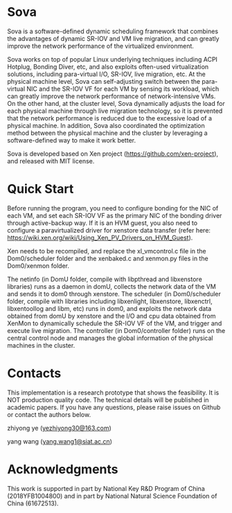 # Sova
Sova is a software-defined dynamic scheduling framework that combines the advantages of dynamic SR-IOV and VM live migration, and can greatly improve the network performance of the virtualized environment.

Sova works on top of popular Linux underlying techniques including ACPI Hotplug, Bonding Diver, etc, and also exploits often-used virtualization solutions, including para-virtual I/O, SR-IOV, live migration, etc. At the physical machine level, Sova can self-adjusting switch between the para-virtual NIC and the SR-IOV VF for each VM by sensing its workload, which can greatly improve the network performance of network-intensive VMs. On the other hand, at the cluster level, Sova dynamically adjusts the load for each physical machine through live migration technology, so it is prevented that the network performance is reduced due to the excessive load of a physical machine. In addition, Sova also coordinated the optimization method between the physical machine and the cluster by leveraging a software-defined way to make it work better.

Sova is developed based on Xen project (https://github.com/xen-project), and released with MIT license.

# Quick Start
Before running the program, you need to configure bonding for the NIC of each VM, and set each SR-IOV VF as the primary NIC of the bonding driver through active-backup way. If it is an HVM guest, you also need to configure a paravirtualized driver for xenstore data transfer (refer here: https://wiki.xen.org/wiki/Using_Xen_PV_Drivers_on_HVM_Guest). 

Xen needs to be recompiled, and replace the xl_vmcontrol.c file in the Dom0/scheduler folder and the xenbaked.c and xenmon.py files in the Dom0/xenmon folder.

The netinfo (in DomU folder, compile with libpthread and libxenstore libraries) runs as a daemon in domU, collects the network data of the VM and sends it to dom0 through xenstore. The scheduler (in Dom0/scheduler folder, compile with libraries including libxenlight, libxenstore, libxenctrl, libxentoollog and libm, etc) runs in dom0, and exploits the network data obtained from domU by xenstore and the I/O and cpu data obtained from XenMon to dynamically schedule the SR-IOV VF of the VM, and trigger and execute live migration. The controller (in Dom0/controller folder) runs on the central control node and manages the global information of the physical machines in the cluster.

# Contacts
This implementation is a research prototype that shows the feasibility. It is NOT production quality code. The technical details will be published in academic papers. If you have any questions, please raise issues on Github or contact the authors below.

zhiyong ye (yezhiyong30@163.com)

yang wang (yang.wang1@siat.ac.cn)

# Acknowledgments
This work is supported in part by National Key R\&D Program of China (2018YFB1004800) and in part by National Natural Science Foundation of China (61672513).
